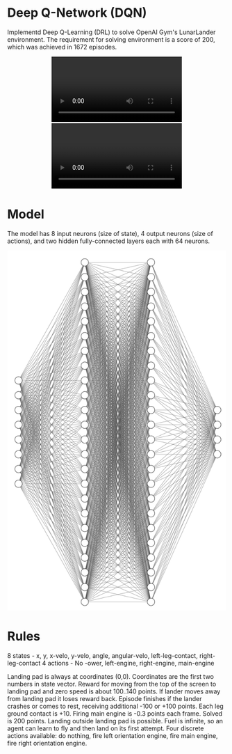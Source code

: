 [//]: # (Image References)

[image1]: https://user-images.githubusercontent.com/10624937/42135612-cbff24aa-7d12-11e8-9b6c-2b41e64b3bb0.gif "Trained Agent"

# Deep Q-Network (DQN)

Implementd Deep Q-Learning (DRL) to solve OpenAI Gym's LunarLander environment. The requirement for solving environment is a score of 200, which was achieved in 1672 episodes.

<p align="center">
	<video src="output/result1.mp4"></video>
	<video src="output/result2.mp4"></video>
</p>

# Model

The model has 8 input neurons (size of state), 4 output neurons (size of actions), and two hidden fully-connected layers each with 64 neurons.

<p align="center">
	<img src="assets/model.png"></img>
</p>

# Rules

8 states - x, y, x-velo, y-velo, angle, angular-velo, left-leg-contact, right-leg-contact
4 actions - No -ower, left-engine, right-engine, main-engine

Landing pad is always at coordinates (0,0). Coordinates are the first two numbers in state vector. Reward for moving from the top of the screen to landing pad and zero speed is about 100..140 points. If lander moves away from landing pad it loses reward back. Episode finishes if the lander crashes or comes to rest, receiving additional -100 or +100 points. Each leg ground contact is +10. Firing main engine is -0.3 points each frame. Solved is 200 points. Landing outside landing pad is possible. Fuel is infinite, so an agent can learn to fly and then land on its first attempt. Four discrete actions available: do nothing, fire left orientation engine, fire main engine, fire right orientation engine. 